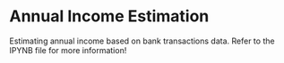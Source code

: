 # Annual Income Estimation

Estimating annual income based on bank transactions data. Refer to the IPYNB file for more information!
